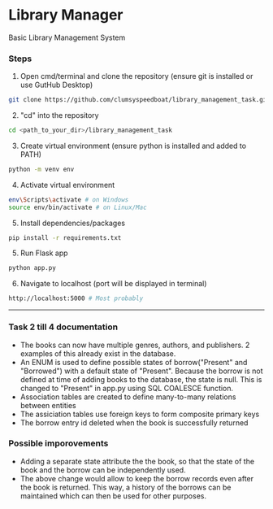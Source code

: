 # Library Manager
Basic Library Management System 

### Steps
1. Open cmd/terminal and clone the repository (ensure git is installed or use GutHub Desktop)
```bash
git clone https://github.com/clumsyspeedboat/library_management_task.git
```
2. "cd" into the repository
```bash
cd <path_to_your_dir>/library_management_task
```
3. Create virtual environment (ensure python is installed and added to PATH)
```bash
python -m venv env
```
4. Activate virtual environment
```bash
env\Scripts\activate # on Windows
source env/bin/activate # on Linux/Mac
```
5. Install dependencies/packages
```bash
pip install -r requirements.txt
```
5. Run Flask app
```bash
python app.py
```
6. Navigate to localhost (port will be displayed in terminal)
```bash
http://localhost:5000 # Most probably
```
---
### Task 2 till 4 documentation
 - The books can now have multiple genres, authors, and publishers. 2 examples of this already exist in the database.
 - An ENUM is used to define possible states of borrow("Present" and "Borrowed") with a default state of "Present". Because the borrow is not defined at time of adding books to the database, the state is null. This is changed to "Present" in app.py using SQL COALESCE function.
 - Association tables are created to define many-to-many relations between entities
 - The assiciation tables use foreign keys to form composite primary keys
 - The borrow entry id deleted when the book is successfully returned

### Possible imporovements
- Adding a separate state attribute the the book, so that the state of the book and the borrow can be independently used.
- The above change would allow to keep the borrow records even after the book is returned. This way, a history of the borrows can be maintained which can then be used for other purposes.
